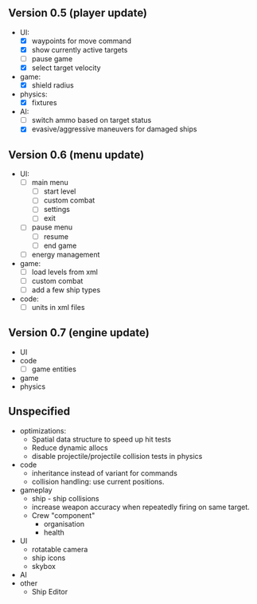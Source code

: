 ## Version 0.5 (player update)
  * UI:
    - [x] waypoints for move command
    - [x] show currently active targets
    - [ ] pause game
    - [x] select target velocity
  * game:
    - [x] shield radius
  * physics:
    - [x] fixtures
  * AI:
    - [ ] switch ammo based on target status
    - [x] evasive/aggressive maneuvers for damaged ships
    
## Version 0.6 (menu update)
  * UI:
    - [ ] main menu
      + [ ] start level
      + [ ] custom combat
      + [ ] settings
      + [ ] exit
    - [ ] pause menu
      + [ ] resume
      + [ ] end game
    - [ ] energy management
  * game:
    - [ ] load levels from xml
    - [ ] custom combat
    - [ ] add a few ship types
  * code:
    - [ ] units in xml files

## Version 0.7 (engine update)
  * UI
  * code
    - [ ] game entities 
  * game
  * physics

## Unspecified
* optimizations:
  - Spatial data structure to speed up hit tests
  - Reduce dynamic allocs
  - disable projectile/projectile collision tests in physics
* code
  - inheritance instead of variant for commands
  - collision handling: use current positions.
* gameplay
  - ship - ship collisions
  - increase weapon accuracy when repeatedly firing on
    same target.
  - Crew "component"
    + organisation
    + health
* UI
  - rotatable camera
  - ship icons
  - skybox
* AI    
* other
  - Ship Editor